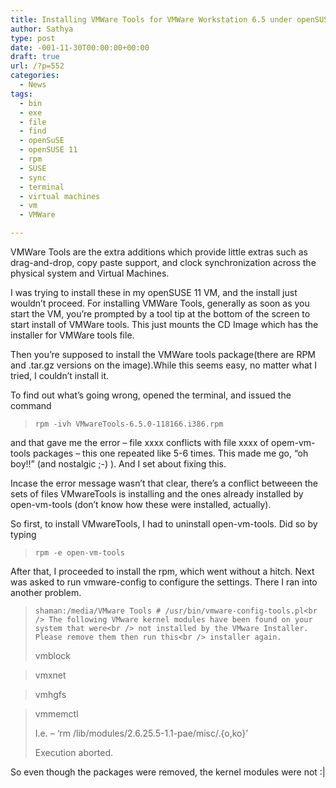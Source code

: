 ```yaml
---
title: Installing VMWare Tools for VMWare Workstation 6.5 under openSUSE 11
author: Sathya
type: post
date: -001-11-30T00:00:00+00:00
draft: true
url: /?p=552
categories:
  - News
tags:
  - bin
  - exe
  - file
  - find
  - openSuSE
  - openSUSE 11
  - rpm
  - SUSE
  - sync
  - terminal
  - virtual machines
  - vm
  - VMWare

---
```

VMWare Tools are the extra additions which provide little extras such as drag-and-drop, copy paste support, and clock synchronization across the physical system and Virtual Machines.

I was trying to install these in my openSUSE 11 VM, and the install just wouldn&#8217;t proceed. For installing VMWare Tools, generally as soon as you start the VM, you&#8217;re prompted by a tool tip at the bottom of the screen to start install of VMWare tools. This just mounts the CD Image which has the installer for VMWare tools file.

Then you&#8217;re supposed to install the VMWare tools package(there are RPM and .tar.gz versions on the image).While this seems easy, no matter what I tried, I couldn&#8217;t install it.

<!--more-->

To find out what&#8217;s going wrong, opened the terminal, and issued the command

> `rpm -ivh VMwareTools-6.5.0-118166.i386.rpm`

and that gave me the error &#8211; file xxxx conflicts with file xxxx of opem-vm-tools packages &#8211; this one repeated like 5-6 times. This made me go, &#8220;oh boy!!&#8221; (and nostalgic ;-) ). And I set about fixing this.

Incase the error message wasn&#8217;t that clear, there&#8217;s a conflict betweeen the sets of files VMwareTools is installing and the ones already installed by open-vm-tools (don&#8217;t know how these were installed, actually).

So first, to install VMwareTools, I had to uninstall open-vm-tools. Did so by typing

> `rpm -e open-vm-tools`

After that, I proceeded to install the rpm, which went without a hitch. Next was asked to run vmware-config to configure the settings. There I ran into another problem.

> `shaman:/media/VMware Tools # /usr/bin/vmware-config-tools.pl<br />
The following VMware kernel modules have been found on your system that were<br />
not installed by the VMware Installer.  Please remove them then run this<br />
installer again.`
> 
> vmblock
  
> vmxnet
  
> vmhgfs
  
> vmmemctl
> 
> I.e. &#8211; &#8216;rm /lib/modules/2.6.25.5-1.1-pae/misc/.{o,ko}&#8217;
> 
> Execution aborted.

So even though the packages were removed, the kernel modules were not :|